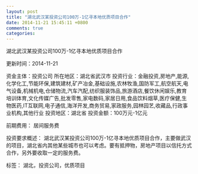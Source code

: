 ```yaml
---
layout: post
title: "湖北武汉某投资公司100万-1亿寻本地优质项目合作"
date: 2014-11-21 15:45:11 +0800
comments: true
categories: 
---
```

湖北武汉某投资公司100万-1亿寻本地优质项目合作



更新时间：2014-11-21

资金主体：投资公司
所在地区：湖北省武汉市
投资行业：金融投资,房地产,能源,化学化工,节能环保,建筑建材,矿产冶金,基础设施,农林牧渔,国防军工,航空航天,电气设备,机械机电,仓储物流,汽车汽配,纺织服装饰品,旅游酒店,餐饮休闲娱乐,教育培训体育,文化传媒广告,批发零售,家电数码,家居日用,食品饮料烟草,医疗保健,生物医药,IT互联网,电子通信,海洋开发,商务贸易,家政服务,园林园艺,收藏品,行政事业机构,其他行业
投资地区：湖北省
投资金额：100万元-1亿元

前期费用：
居间服务费

投资要求概述：
湖北武汉某投资公司100万-1亿寻本地优质项目合作，主要做武汉的项目，湖北省内其他某些城市也可以考虑。要有抵押物，房地产项目以信托方式合作，另外要收取一定的服务费。

标签：
湖北，投资公司，优质项目

